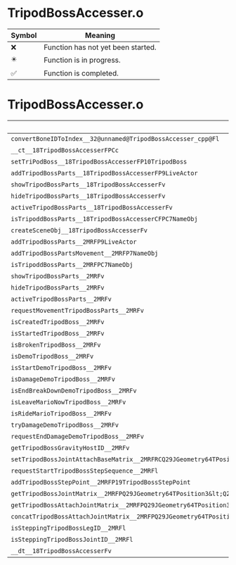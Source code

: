 # TripodBossAccesser.o
| Symbol | Meaning 
| ------------- | ------------- 
| :x: | Function has not yet been started. 
| :eight_pointed_black_star: | Function is in progress. 
| :white_check_mark: | Function is completed. 


# TripodBossAccesser.o
| Symbol | Decompiled? |
| ------------- | ------------- |
| `convertBoneIDToIndex__32@unnamed@TripodBossAccesser_cpp@Fl` | :x: |
| `__ct__18TripodBossAccesserFPCc` | :x: |
| `setTriPodBoss__18TripodBossAccesserFP10TripodBoss` | :x: |
| `addTripodBossParts__18TripodBossAccesserFP9LiveActor` | :x: |
| `showTripodBossParts__18TripodBossAccesserFv` | :x: |
| `hideTripodBossParts__18TripodBossAccesserFv` | :x: |
| `activeTripodBossParts__18TripodBossAccesserFv` | :x: |
| `isTripoddBossParts__18TripodBossAccesserCFPC7NameObj` | :x: |
| `createSceneObj__18TripodBossAccesserFv` | :x: |
| `addTripodBossParts__2MRFP9LiveActor` | :x: |
| `addTripodBossPartsMovement__2MRFP7NameObj` | :x: |
| `isTripoddBossParts__2MRFPC7NameObj` | :x: |
| `showTripodBossParts__2MRFv` | :x: |
| `hideTripodBossParts__2MRFv` | :x: |
| `activeTripodBossParts__2MRFv` | :x: |
| `requestMovementTripodBossParts__2MRFv` | :x: |
| `isCreatedTripodBoss__2MRFv` | :x: |
| `isStartedTripodBoss__2MRFv` | :x: |
| `isBrokenTripodBoss__2MRFv` | :x: |
| `isDemoTripodBoss__2MRFv` | :x: |
| `isStartDemoTripodBoss__2MRFv` | :x: |
| `isDamageDemoTripodBoss__2MRFv` | :x: |
| `isEndBreakDownDemoTripodBoss__2MRFv` | :x: |
| `isLeaveMarioNowTripodBoss__2MRFv` | :x: |
| `isRideMarioTripodBoss__2MRFv` | :x: |
| `tryDamageDemoTripodBoss__2MRFv` | :x: |
| `requestEndDamageDemoTripodBoss__2MRFv` | :x: |
| `getTripodBossGravityHostID__2MRFv` | :x: |
| `setTripodBossJointAttachBaseMatrix__2MRFRCQ29JGeometry64TPosition3&lt;Q29JGeometry38TMatrix34&lt;Q29JGeometry13SMatrix34C&lt;f&gt;&gt;&gt;l` | :x: |
| `requestStartTripodBossStepSequence__2MRFl` | :x: |
| `addTripodBossStepPoint__2MRFP19TripodBossStepPoint` | :x: |
| `getTripodBossJointMatrix__2MRFPQ29JGeometry64TPosition3&lt;Q29JGeometry38TMatrix34&lt;Q29JGeometry13SMatrix34C&lt;f&gt;&gt;&gt;l` | :x: |
| `getTripodBossAttachJointMatrix__2MRFPQ29JGeometry64TPosition3&lt;Q29JGeometry38TMatrix34&lt;Q29JGeometry13SMatrix34C&lt;f&gt;&gt;&gt;l` | :x: |
| `concatTripodBossAttachJointMatrix__2MRFPQ29JGeometry64TPosition3&lt;Q29JGeometry38TMatrix34&lt;Q29JGeometry13SMatrix34C&lt;f&gt;&gt;&gt;l` | :x: |
| `isSteppingTripodBossLegID__2MRFl` | :x: |
| `isSteppingTripodBossJointID__2MRFl` | :x: |
| `__dt__18TripodBossAccesserFv` | :x: |
